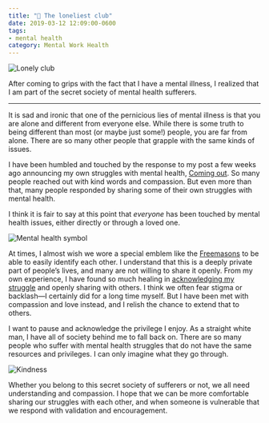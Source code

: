 ```yaml
---
title: "💮 The loneliest club"
date: 2019-03-12 12:09:00-0600
tags:
- mental health
category: Mental Work Health
---
```


<img src="https://www.bennorris.blog/uploads/2019/e0231002ee.png" alt="Lonely club" />

After coming to grips with the fact that I have a mental illness, I realized that I am part of the secret society of mental health sufferers.

***

It is sad and ironic that one of the pernicious lies of mental illness is that you are alone and different from everyone else. While there is some truth to being different than most (or maybe just some!) people, you are far from alone. There are so many other people that grapple with the same kinds of issues.

I have been humbled and touched by the response to my post a few weeks ago announcing my own struggles with mental health, [Coming out](https://www.bennorris.org/2019/01/26/coming-out.html). So many people reached out with kind words and compassion. But even more than that, many people responded by sharing some of their own struggles with mental health.

I think it is fair to say at this point that *everyone* has been touched by mental health issues, either directly or through a loved one.

<img src="https://www.bennorris.blog/uploads/2019/3524f287db.png" alt="Mental health symbol" />

At times, I almost wish we wore a special emblem like the [Freemasons](https://en.wikipedia.org/wiki/Freemasonry) to be able to easily identify each other. I understand that this is a deeply private part of people’s lives, and many are not willing to share it openly. From my own experience, I have found so much healing in [acknowledging my struggle](https://www.bennorris.org/2019/02/19/relative-suffering.html) and openly sharing with others. I think we often fear stigma or backlash—I certainly did for a long time myself. But I have been met with compassion and love instead, and I relish the chance to extend that to others.

I want to pause and acknowledge the privilege I enjoy. As a straight white man, I have all of society behind me to fall back on. There are so many people who suffer with mental health struggles that do not have the same resources and privileges. I can only imagine what they go through.

<img src="https://www.bennorris.blog/uploads/2019/9974a87962.png" alt="Kindness" />

Whether you belong to this secret society of sufferers or not, we all need understanding and compassion. I hope that we can be more comfortable sharing our struggles with each other, and when someone is vulnerable that we respond with validation and encouragement.